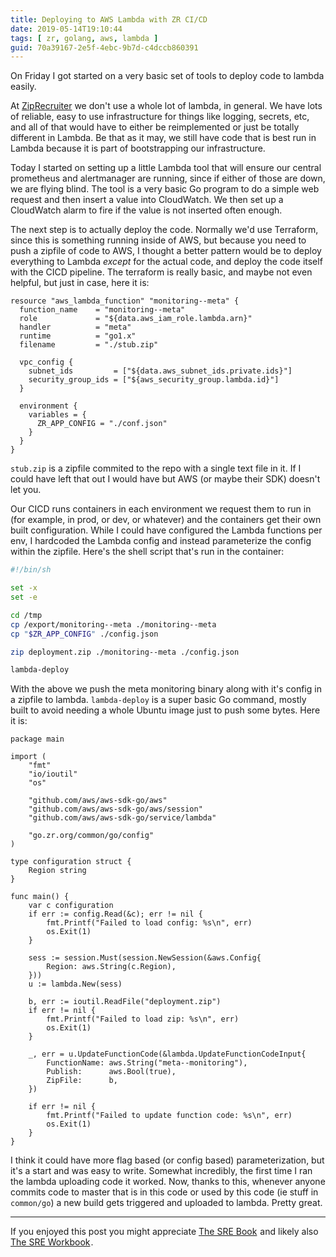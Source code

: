 ```yaml
---
title: Deploying to AWS Lambda with ZR CI/CD
date: 2019-05-14T19:10:44
tags: [ zr, golang, aws, lambda ]
guid: 70a39167-2e5f-4ebc-9b7d-c4dccb860391
---
```

On Friday I got started on a very basic set of tools to deploy code to lambda
easily.

<!--more-->

At [ZipRecruiter](https://www.ziprecruiter.com/hiring/technology) we don't use a
whole lot of lambda, in general.  We have lots of reliable, easy to use
infrastructure for things like logging, secrets, etc, and all of that would have
to either be reimplemented or just be totally different in Lambda.  Be that as
it may, we still have code that is best run in Lambda because it is part of
bootstrapping our infrastructure.

Today I started on setting up a little Lambda tool that will ensure our central
prometheus and alertmanager are running, since if either of those are down, we
are flying blind.  The tool is a very basic Go program to do a simple web
request and then insert a value into CloudWatch.  We then set up a CloudWatch
alarm to fire if the value is not inserted often enough.

The next step is to actually deploy the code.  Normally we'd use Terraform,
since this is something running inside of AWS, but because you need to push a
zipfile of code to AWS, I thought a better pattern would be to deploy everything
to Lambda *except* for the actual code, and deploy the code itself with the CICD
pipeline.  The terraform is really basic, and maybe not even helpful, but just
in case, here it is:

```
resource "aws_lambda_function" "monitoring--meta" {
  function_name    = "monitoring--meta"
  role             = "${data.aws_iam_role.lambda.arn}"
  handler          = "meta"
  runtime          = "go1.x"
  filename         = "./stub.zip"

  vpc_config {
    subnet_ids         = ["${data.aws_subnet_ids.private.ids}"]
    security_group_ids = ["${aws_security_group.lambda.id}"]
  }

  environment {
    variables = {
      ZR_APP_CONFIG = "./conf.json"
    }
  }
}
```

`stub.zip` is a zipfile commited to the repo with a single text file in it.  If
I could have left that out I would have but AWS (or maybe their SDK) doesn't let
you.

Our CICD runs containers in each environment we request them to run in (for
example, in prod, or dev, or whatever) and the containers get their own built
configuration.  While I could have configured the Lambda functions per env, I
hardcoded the Lambda config and instead parameterize the config within the
zipfile.  Here's the shell script that's run in the container:

```bash
#!/bin/sh

set -x
set -e

cd /tmp
cp /export/monitoring--meta ./monitoring--meta
cp "$ZR_APP_CONFIG" ./config.json

zip deployment.zip ./monitoring--meta ./config.json

lambda-deploy
```

With the above we push the meta monitoring binary along with it's config in a
zipfile to lambda.  `lambda-deploy` is a super basic Go command, mostly built to
avoid needing a whole Ubuntu image just to push some bytes.  Here it is:

```golang
package main

import (
	"fmt"
	"io/ioutil"
	"os"

	"github.com/aws/aws-sdk-go/aws"
	"github.com/aws/aws-sdk-go/aws/session"
	"github.com/aws/aws-sdk-go/service/lambda"

	"go.zr.org/common/go/config"
)

type configuration struct {
	Region string
}

func main() {
	var c configuration
	if err := config.Read(&c); err != nil {
		fmt.Printf("Failed to load config: %s\n", err)
		os.Exit(1)
	}

	sess := session.Must(session.NewSession(&aws.Config{
		Region: aws.String(c.Region),
	}))
	u := lambda.New(sess)

	b, err := ioutil.ReadFile("deployment.zip")
	if err != nil {
		fmt.Printf("Failed to load zip: %s\n", err)
		os.Exit(1)
	}

	_, err = u.UpdateFunctionCode(&lambda.UpdateFunctionCodeInput{
		FunctionName: aws.String("meta--monitoring"),
		Publish:      aws.Bool(true),
		ZipFile:      b,
	})

	if err != nil {
		fmt.Printf("Failed to update function code: %s\n", err)
		os.Exit(1)
	}
}
```

I think it could have more flag based (or config based) parameterization, but
it's a start and was easy to write.  Somewhat incredibly, the first time I
ran the lambda uploading code it worked.  Now, thanks to this, whenever anyone
commits code to master that is in this code or used by this code (ie stuff in
`common/go`) a new build gets triggered and uploaded to lambda.  Pretty great.

---

If you enjoyed this post you might appreciate
<a target="_blank" href="https://www.amazon.com/gp/product/149192912X/ref=as_li_tl?ie=UTF8&camp=1789&creative=9325&creativeASIN=149192912X&linkCode=as2&tag=afoolishmanif-20&linkId=5157ec4156e15e73699ef549e1c56bad">The SRE Book</a><img src="//ir-na.amazon-adsystem.com/e/ir?t=afoolishmanif-20&l=am2&o=1&a=149192912X" width="1" height="1" border="0" alt="" style="border:none !important; margin:0px !important;" />
and likely also
<a target="_blank" href="https://www.amazon.com/gp/product/1492029505/ref=as_li_tl?ie=UTF8&camp=1789&creative=9325&creativeASIN=1492029505&linkCode=as2&tag=afoolishmanif-20&linkId=7b8b8777b19721fdfe8413072a3fda03">The SRE Workbook</a><img src="//ir-na.amazon-adsystem.com/e/ir?t=afoolishmanif-20&l=am2&o=1&a=1492029505" width="1" height="1" border="0" alt="" style="border:none !important; margin:0px !important;" />.
